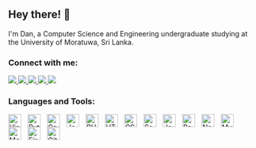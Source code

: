 ## Hey there! 👋

I'm Dan, a Computer Science and Engineering undergraduate studying at the University of Moratuwa, Sri Lanka. 

### Connect with me:

<a href="https://www.linkedin.com/in/dan-asher-niles/" target="_blank">
<img src="https://img.shields.io/badge/LinkedIn-0077B5?style=for-the-badge&logo=linkedin&logoColor=white" /> 
</a>

<a href="https://www.danniles.me/" target="_blank">
<img src="https://img.shields.io/badge/website-000?style=for-the-badge&logo=About.me&logoColor=white"/>
</a>

<a href="https://twitter.com/danasherniles" target="_blank">
<img src="https://img.shields.io/badge/Twitter-1DA1F2?style=for-the-badge&logo=twitter&logoColor=white" /> 
</a>

<a href="https://dan-niles.medium.com/" target="_blank">
<img src="https://img.shields.io/badge/Medium-12100E?style=for-the-badge&logo=medium&logoColor=white" /> 
</a>

<a href="https://www.behance.net/dan-niles" target="_blank">
<img src="https://img.shields.io/static/v1?style=for-the-badge&message=Behance&color=1769FF&logo=Behance&logoColor=FFFFFF&label=" /> 
</a>

### Languages and Tools:

<img align="left" alt="Visual Studio Code" width="26px" src="https://cdn.jsdelivr.net/gh/devicons/devicon/icons/vscode/vscode-original.svg" style="padding-right:10px;" />
<img align="left" alt="Python" width="26px" src="https://cdn.jsdelivr.net/gh/devicons/devicon/icons/python/python-original.svg" style="padding-right:10px;" />
<img align="left" alt="Cpp" width="26px" src="https://cdn.jsdelivr.net/gh/devicons/devicon/icons/cplusplus/cplusplus-original.svg" style="padding-right:10px;" />
<img align="left" alt="Java" width="26px" src="https://cdn.jsdelivr.net/gh/devicons/devicon/icons/java/java-original.svg" style="padding-right:10px;" />
<img align="left" alt="PHP" width="26px" src="https://cdn.jsdelivr.net/gh/devicons/devicon/icons/php/php-original.svg" style="padding-right:10px;" />
<img align="left" alt="HTML5" width="26px" src="https://cdn.jsdelivr.net/gh/devicons/devicon/icons/html5/html5-original.svg" style="padding-right:10px;" />
<img align="left" alt="CSS3" width="26px" src="https://cdn.jsdelivr.net/gh/devicons/devicon/icons/css3/css3-original.svg" style="padding-right:10px;" />
<img align="left" alt="Sass" width="26px" src="https://cdn.jsdelivr.net/gh/devicons/devicon/icons/sass/sass-original.svg" style="padding-right:10px;" />
<img align="left" alt="JavaScript" width="26px" src="https://cdn.jsdelivr.net/gh/devicons/devicon/icons/javascript/javascript-original.svg" style="padding-right:10px;" />
<img align="left" alt="React" width="26px" src="https://cdn.jsdelivr.net/gh/devicons/devicon/icons/react/react-original.svg" style="padding-right:10px;" />


<img align="left" alt="Node.js" width="26px" src="https://cdn.jsdelivr.net/gh/devicons/devicon/icons/nodejs/nodejs-original.svg" style="padding-right:10px;" />
<img align="left" alt="MySQL" width="26px" src="https://cdn.jsdelivr.net/gh/devicons/devicon/icons/mysql/mysql-original.svg" style="padding-right:10px;" />
<img align="left" alt="MongoDB" width="26px" src="https://cdn.jsdelivr.net/gh/devicons/devicon/icons/mongodb/mongodb-original.svg" style="padding-right:10px;" />
<img align="left" alt="Firebase" width="26px" src="https://cdn.jsdelivr.net/gh/devicons/devicon/icons/firebase/firebase-plain.svg" style="padding-right:10px;" />

<img align="left" alt="Git" width="26px" src="https://cdn.jsdelivr.net/gh/devicons/devicon/icons/git/git-original.svg" style="padding-right:10px;" />
